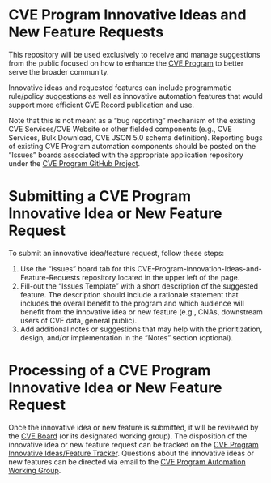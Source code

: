 # CVE Program Innovative Ideas and New Feature Requests
This repository will be used exclusively to receive and manage suggestions from the public focused on how to enhance the [CVE Program](https://www.cve.org/) to better serve the broader community.  

Innovative ideas and requested features can include programmatic rule/policy suggestions as well as innovative automation features that would support more efficient CVE Record publication and use.

Note that this is not meant as a “bug reporting” mechanism of the existing CVE Services/CVE Website or other fielded components (e.g., CVE Services, Bulk Download, CVE JSON 5.0 schema definition). Reporting bugs of existing CVE Program automation components should be posted on the “Issues” boards associated with the appropriate application repository under the [CVE Program GitHub Project](https://github.com/CVEProject).

# Submitting a CVE Program Innovative Idea or New Feature Request
To submit an innovative idea/feature request, follow these steps:   
   
1. Use the “Issues” board tab for this CVE-Program-Innovation-Ideas-and-Feature-Requests repository located in the upper left of the page.  
2. Fill-out the “Issues Template” with a short description of the suggested feature. The description should include a rationale statement that includes the overall benefit to the program and which audience will benefit from the innovative idea or new feature (e.g., CNAs, downstream users of CVE data, general public).     
3. Add additional notes or suggestions that may help with the prioritization, design, and/or implementation in the “Notes” section (optional).  

# Processing of a CVE Program Innovative Idea or New Feature Request
Once the innovative idea or new feature is submitted, it will be reviewed by the [CVE Board](https://www.cve.org/ProgramOrganization/Board) (or its designated working group). The disposition of the innovative idea or new feature request can be tracked on the [CVE Program Innovative Ideas/Feature Tracker](https://github.com/orgs/CVEProject/projects/14/views/1). Questions about the innovative ideas or new features can be directed via email to the [CVE Program Automation Working Group](mailto:AWG@cve-cwe-programs.groups.io).
